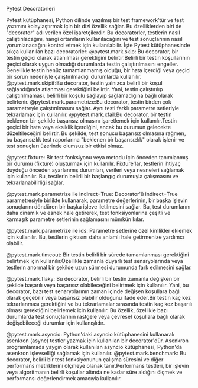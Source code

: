 Pytest Decoratorleri


Pytest kütüphanesi, Python dilinde yazılmış bir test framework’tür ve test yazımını kolaylaştırmak için bir dizi özellik sağlar. Bu özelliklerden biri de "decorator" adı verilen özel işaretçilerdir. Bu decoratorler, testlerin nasıl çalıştırılacağını, hangi ortamların kullanılacağını ve test sonuçlarının nasıl yorumlanacağını kontrol etmek için kullanılabilir. İşte Pytest kütüphanesinde sıkça kullanılan bazı decoratorler:
@pytest.mark.skip: Bu decorator, bir testin geçici olarak atlanılması gerektiğini belirtir.Belirli bir testin koşullarının geçici olarak uygun olmadığı durumlarda testin çalıştırılmasını engeller. Genellikle testin henüz tamamlanmamış olduğu, bir hata içerdiği veya geçici bir sorun nedeniyle çalıştırılmadığı durumlarda kullanılır.
@pytest.mark.skipif:Bu decorator, testin yalnızca belirli bir koşul sağlandığında atlanması gerektiğini belirtir. Yani, testin çalıştırılıp çalıştırılmaması, belirli bir koşulu sağlayıp sağlamadığına bağlı olarak belirlenir.
@pytest.mark.parametrize:Bu decorator, testin birden çok parametreyle çalıştırılmasını sağlar. Aynı testi farklı parametre setleriyle tekrarlamak için kullanılır.
@pytest.mark.xfail:Bu decorator,  bir testin beklenen bir şekilde başarısız olmasını işaretlemek için kullanılır.Testin geçici bir hata veya eksiklik içerdiğini, ancak bu durumun gelecekte düzeltileceğini belirtir. Bu şekilde, test sonucu başarısız olmasına rağmen, bu başarısızlık test raporlarına "beklenen bir başarısızlık" olarak işlenir ve test sonuçları üzerinde olumsuz bir etkisi olmaz.



@pytest.fixture: Bir test fonksiyonu veya metodu için önceden tanımlanmış bir durumu (fixture) oluşturmak için kullanılır.  Fixture'lar, testlerin ihtiyaç duyduğu önceden ayarlanmış durumları, verileri veya nesneleri sağlamak için kullanılır. Bu, testlerin belirli bir başlangıç durumuyla çalışmasını ve tekrarlanabilirliği sağlar.

@pytest.mark.parametrize ile indirect=True: Decorator'ü indirect=True parametresiyle birlikte kullanarak, parametre değerlerinin, bir başka işlevin sonuçlarını döndüren bir başka işleve iletilmesini sağlar. Bu, test durumlarını daha dinamik ve esnek hale getirerek, test fonksiyonlarına çeşitli ve karmaşık parametre setlerinin sağlamasını mümkün kılar.

@pytest.mark.parametrize ile ids: Parametre setlerine özel kimlikler eklemek için kullanılır. Bu, testlerin çıktısını daha anlamlı hale getirmenize yardımcı olabilir.

@pytest.mark.timeout: Bir testin belirli bir sürede tamamlanması gerektiğini belirtmek için kullanılır.Özellikle zamanla duyarlı test senaryolarında veya testlerin anormal bir şekilde uzun sürmesi durumunda fark edilmesini sağlar.

@pytest.mark.flaky: Bu decorator, belirli bir testin zamanla değişken bir şekilde başarılı veya başarısız olabileceğini belirtmek için kullanılır. Yani, bu decorator, bazı test senaryolarının zaman içinde değişen koşullara bağlı olarak geçebilir veya başarısız olabilir olduğunu ifade eder.Bir testin kaç kez tekrarlanması gerektiğini ve bu tekrarlamalar sırasında testin kaç kez başarılı olması gerektiğini belirlemek için kullanılır. Bu özellik, özellikle bazı durumlarda test sonuçlarının rastgele veya çevresel koşullara bağlı olarak değişebileceği durumlar için kullanışlıdır.

@pytest.mark.asyncio: Python'daki asyncio kütüphanesini kullanarak asenkron (async) testler yazmak için kullanılan bir decorator'dür. Asenkron programlamada yaygın olarak kullanılan asyncio kütüphanesi, Python'da asenkron işlevselliği sağlamak için kullanılır.
@pytest.mark.benchmark: Bu decorator, belirli bir test fonksiyonunun çalışma süresini ve diğer performans metriklerini ölçmeye olanak tanır.Performans testleri, bir işlevin veya algoritmanın belirli koşullar altında ne kadar süre aldığını ölçmek ve performansı değerlendirmek amacıyla kullanılır.
